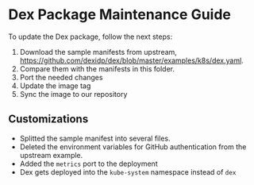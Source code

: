 # Dex Package Maintenance Guide

To update the Dex package, follow the next steps:

1. Download the sample manifests from upstream, <https://github.com/dexidp/dex/blob/master/examples/k8s/dex.yaml>.
2. Compare them with the manifests in this folder.
3. Port the needed changes
4. Update the image tag
5. Sync the image to our repository

## Customizations

- Splitted the sample manifest into several files.
- Deleted the environment variables for GitHub authentication from the upstream example.
- Added the `metrics` port to the deployment
- Dex gets deployed into the `kube-system` namespace instead of `dex`
